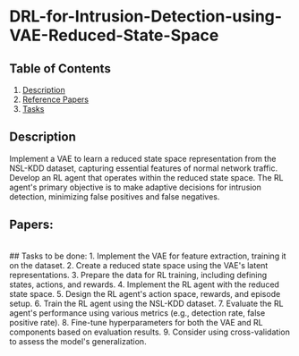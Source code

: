 # DRL-for-Intrusion-Detection-using-VAE-Reduced-State-Space

## Table of Contents
1. [Description](#desc)
2. [Reference Papers](#papers)
3. [Tasks](#tasks)

<a name="desc"></a>
## Description
 Implement a VAE to learn a reduced state space representation from the NSL-KDD dataset, capturing essential features of normal network traffic.  Develop an RL agent that operates within the reduced state space. The RL agent's primary objective is to make adaptive decisions for intrusion detection, minimizing false positives and false negatives.
</br>

<a name="papers"></a>
## Papers:
 
</br>
<a name="tasks"></a>
## Tasks to be done:
1. Implement the VAE for feature extraction, training it on the dataset.
2. Create a reduced state space using the VAE's latent representations.
3. Prepare the data for RL training, including defining states, actions, and rewards.
4. Implement the RL agent with the reduced state space.
5. Design the RL agent's action space, rewards, and episode setup.
6. Train the RL agent using the NSL-KDD dataset.
7. Evaluate the RL agent's performance using various metrics (e.g., detection rate, false positive rate).
8. Fine-tune hyperparameters for both the VAE and RL components based on evaluation results.
9. Consider using cross-validation to assess the model's generalization.


